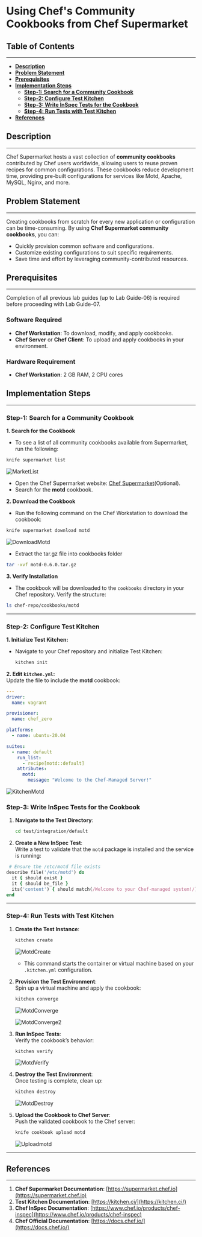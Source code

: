 # **Using Chef's Community Cookbooks from Chef Supermarket**

## **Table of Contents**
---
* [**Description**](#description)  
* [**Problem Statement**](#problem-statement)  
* [**Prerequisites**](#prerequisites)
* [**Implementation Steps**](#implementation-steps) 
  - [**Step-1: Search for a Community Cookbook**](#step-1-search-for-a-community-cookbook) 
  - [**Step-2: Configure Test Kitchen**](#step-2-configure-test-kitchen) 
  - [**Step-3: Write InSpec Tests for the Cookbook**](#step-3-write-inspec-tests-for-the-cookbook) 
  - [**Step-4: Run Tests with Test Kitchen**](#step-4-run-tests-with-test-kitchen)
* [**References**](#references)

## **Description**
---
Chef Supermarket hosts a vast collection of **community cookbooks** contributed by Chef users worldwide, allowing users to reuse proven recipes for common configurations. These cookbooks reduce development time, providing pre-built configurations for services like Motd, Apache, MySQL, Nginx, and more.

## **Problem Statement**
---
Creating cookbooks from scratch for every new application or configuration can be time-consuming. By using **Chef Supermarket community cookbooks**, you can:
- Quickly provision common software and configurations.
- Customize existing configurations to suit specific requirements.
- Save time and effort by leveraging community-contributed resources.

## **Prerequisites**
---
Completion of all previous lab guides (up to Lab Guide-06) is required before proceeding with Lab Guide-07.

### **Software Required**
- **Chef Workstation**: To download, modify, and apply cookbooks.
- **Chef Server** or **Chef Client**: To upload and apply cookbooks in your environment.

### **Hardware Requirement**
- **Chef Workstation**: 2 GB RAM, 2 CPU cores

## **Implementation Steps**
---
### **Step-1: Search for a Community Cookbook**

**1. Search for the Cookbook**
  - To see a list of all community cookbooks available from Supermarket, run the following:

  ```bash
  knife supermarket list
  ```
  ![MarketList](images/MarketList.png)

  - Open the Chef Supermarket website: [Chef Supermarket](https://supermarket.chef.io)(Optional).  
  - Search for the **motd** cookbook.

**2. Download the Cookbook**
  - Run the following command on the Chef Workstation to download the cookbook:

  ```bash
  knife supermarket download motd
  ```
  ![DownloadMotd](images/DownloadMotd.png)

  - Extract the tar.gz file into cookbooks folder

  ```bash
  tar -xvf motd-0.6.0.tar.gz
  ```

**3. Verify Installation**
  - The cookbook will be downloaded to the `cookbooks` directory in your Chef repository. Verify the structure:
  ```bash
  ls chef-repo/cookbooks/motd
  ```

---

### **Step-2: Configure Test Kitchen**

**1. Initialize Test Kitchen:**  
   - Navigate to your Chef repository and initialize Test Kitchen:  
     ```bash
     kitchen init
     ```

**2. Edit `kitchen.yml`:**  
   Update the file to include the **motd** cookbook:  

```yaml
---
driver:
  name: vagrant

provisioner:
  name: chef_zero

platforms:
  - name: ubuntu-20.04

suites:
  - name: default
    run_list:
      - recipe[motd::default]
    attributes:
      motd:
        message: "Welcome to the Chef-Managed Server!"

```

![KitchenMotd](images/KitchenMotd.png)

### **Step-3: Write InSpec Tests for the Cookbook**

1. **Navigate to the Test Directory**:  
   ```bash
   cd test/integration/default
   ```

2. **Create a New InSpec Test**:  
   Write a test to validate that the `motd` package is installed and the service is running:  
  ```ruby
   # Ensure the /etc/motd file exists
  describe file('/etc/motd') do
    it { should exist }
    it { should be_file }
    its('content') { should match(/Welcome to your Chef-managed system!/) }
  end
  ```

---

### **Step-4: Run Tests with Test Kitchen**

1. **Create the Test Instance**:
     
    ```bash
    kitchen create
    ```

     ![MotdCreate](images/MotdCreate.png)

   - This command starts the container or virtual machine based on your `.kitchen.yml` configuration.

2. **Provision the Test Environment**:  
   Spin up a virtual machine and apply the cookbook:  
   ```bash
   kitchen converge
   ```

   ![MotdConverge](images/MotdConverge.png)

   ![MotdConverge2](images/MotdConverge2.png)



2. **Run InSpec Tests**:  
   Verify the cookbook’s behavior:  
   ```bash
   kitchen verify
   ```

   ![MotdVerify](images/MotdVerify.png)

3. **Destroy the Test Environment**:  
   Once testing is complete, clean up:  
   ```bash
   kitchen destroy
   ```

   ![MotdDestroy](images/MotdDestroy.png)

4. **Upload the Cookbook to Chef Server**:  
   Push the validated cookbook to the Chef server:  
   ```bash
   knife cookbook upload motd 
   ```

   ![Uploadmotd](images/UploadMotd.png)

---

## **References**
---
1. **Chef Supermarket Documentation**: [https://supermarket.chef.io](https://supermarket.chef.io)  
2. **Test Kitchen Documentation**: [https://kitchen.ci/](https://kitchen.ci/)  
3. **Chef InSpec Documentation**: [https://www.chef.io/products/chef-inspec](https://www.chef.io/products/chef-inspec)  
4. **Chef Official Documentation**: [https://docs.chef.io/](https://docs.chef.io/)  


